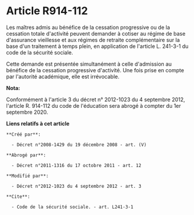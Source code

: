 # Article R914-112

Les maîtres admis au bénéfice de la cessation progressive ou de la cessation  totale d'activité peuvent demander à cotiser au
régime de base d'assurance  vieillesse et aux régimes de retraite complémentaire sur la base d'un traitement  à temps plein,
en application de l'article L. 241-3-1 du code de la sécurité sociale.

Cette demande est présentée simultanément à celle d'admission au  bénéfice de la cessation progressive d'activité. Une fois
prise en compte par  l'autorité académique, elle est irrévocable.

**Nota:**

Conformément à l'article 3 du décret n° 2012-1023 du 4 septembre 2012, l'article R. 914-112 du code de l'éducation sera
abrogé à compter du 1er septembre 2020.

**Liens relatifs à cet article**

	**Créé par**:

	  - Décret n°2008-1429 du 19 décembre 2008 - art. (V)

	**Abrogé par**:

	  - Décret n°2011-1316 du 17 octobre 2011 - art. 12

	**Modifié par**:

	  - Décret n°2012-1023 du 4 septembre 2012 - art. 3

	**Cite**:

	  - Code de la sécurité sociale. - art. L241-3-1
